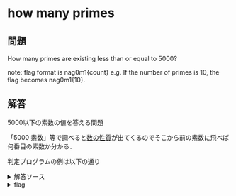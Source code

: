# how many primes
## 問題
How many primes are existing less than or equal to 5000?

note: flag format is nag0m1{count}
e.g. If the number of primes is 10, the flag becomes nag0m1{10}.

## 解答
5000以下の素数の値を答える問題

「5000 素数」等で調べると[数の性質](https://ja.numberempire.com/5000)が出てくるのでそこから前の素数に飛べば何番目の素数か分かる．

判定プログラムの例は以下の通り

<details>
  <summary>解答ソース</summary>

  ~~~
  #!/usr/bin/env python
  import math

  UPPER = 5000

  if __name__ == "__main__":
      primes = [2]

      for i in range(3,UPPER):
          for j in range(len(primes)):
              if math.sqrt(i) < primes[j]:
                  primes.append(i)
                  break
              elif i%primes[j] == 0:
                  break

      print("the number of primes is ",len(primes))
  ~~~

</details>

<details>
  <summary>flag</summary>

  > nag0m1{669}

</details>

